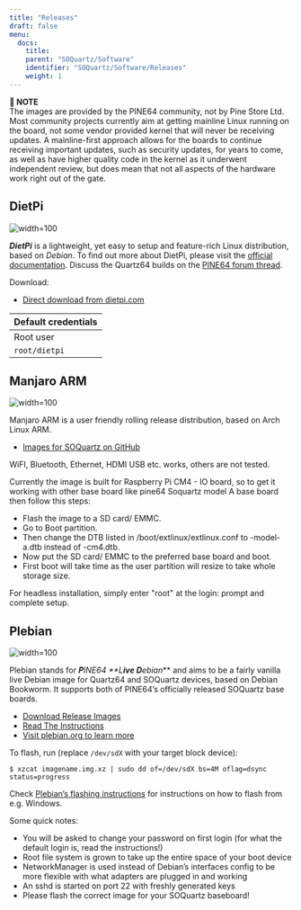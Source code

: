 ```yaml
---
title: "Releases"
draft: false
menu:
  docs:
    title:
    parent: "SOQuartz/Software"
    identifier: "SOQuartz/Software/Releases"
    weight: 1
---
```


**📌 NOTE**\
The images are provided by the PINE64 community, not by Pine Store Ltd. Most community projects currently aim at getting mainline Linux running on the board, not some vendor provided kernel that will never be receiving updates. A mainline-first approach allows for the boards to continue receiving important updates, such as security updates, for years to come, as well as have higher quality code in the kernel as it underwent independent review, but does mean that not all aspects of the hardware work right out of the gate.

## DietPi

![width=100](/documentation/images/dietpi.png)

***DietPi*** is a lightweight, yet easy to setup and feature-rich Linux distribution, based on _Debian_. To find out more about DietPi, please visit the [official documentation](https://dietpi.com/docs/). Discuss the Quartz64 builds on the [PINE64 forum thread](https://forum.pine64.org/showthread.php?tid=17601).

Download:

* [Direct download from dietpi.com](https://dietpi.com/downloads/images/DietPi_SOQuartz-ARMv8-Bookworm.img.xz)

| Default credentials |
| --- |
| Root user |
| `root/dietpi` |

## Manjaro ARM

![width=100](/documentation/images/Manjaro-logo.svg)

Manjaro ARM is a user friendly rolling release distribution, based on Arch Linux ARM.

* [Images for SOQuartz on GitHub](https://github.com/manjaro-arm/soquartz-cm4-images/releases)

WiFI, Bluetooth, Ethernet, HDMI USB etc. works, others are not tested. 

Currently the image is built for Raspberry Pi CM4 - IO board, so to get it working with other base board like pine64 Soquartz model A base board then follow this steps:

* Flash the image to a SD card/ EMMC.
* Go to Boot partition.
* Then change the DTB listed in /boot/extlinux/extlinux.conf to -model-a.dtb instead of -cm4.dtb.
* Now put the SD card/ EMMC to the preferred base board and boot.
* First boot will take time as the user partition will resize to take whole storage size.

For headless installation, simply enter "root" at the login: prompt and complete setup.

## Plebian

![width=100](/documentation/images/Plebian-logo.svg)

Plebian stands for ***P****INE64 **L****ive D****ebian*** and aims to be a fairly vanilla live Debian image for Quartz64 and SOQuartz devices, based on Debian Bookworm. It supports both of PINE64’s officially released SOQuartz base boards.

* [Download Release Images](https://github.com/Plebian-Linux/quartz64-images/releases)
* [Read The Instructions](https://github.com/Plebian-Linux/quartz64-images/blob/main/RUNNING.md)
* [Visit plebian.org to learn more](https://plebian.org/)

To flash, run (replace `/dev/sdX` with your target block device):

```console
$ xzcat imagename.img.xz | sudo dd of=/dev/sdX bs=4M oflag=dsync status=progress
```

Check [Plebian’s flashing instructions](https://plebian.org/flashing/) for instructions on how to flash from e.g. Windows.

Some quick notes:

* You will be asked to change your password on first login (for what the default login is, read the instructions!)
* Root file system is grown to take up the entire space of your boot device
* NetworkManager is used instead of Debian’s interfaces config to be more flexible with what adapters are plugged in and working
* An sshd is started on port 22 with freshly generated keys
* Please flash the correct image for your SOQuartz baseboard!
